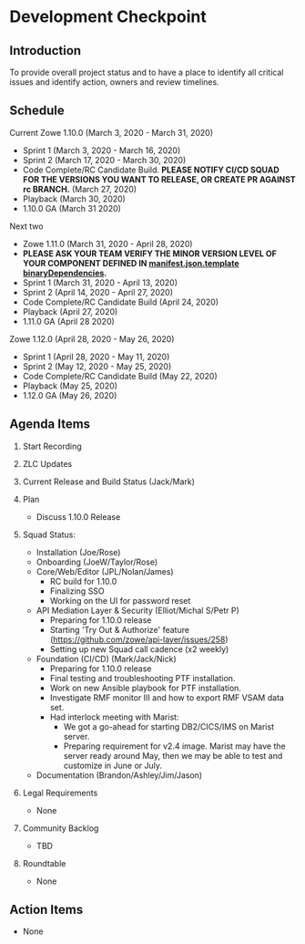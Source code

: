 # Development Checkpoint

Introduction
------------
To provide overall project status and to have a place to identify all critical issues and identify action, owners and review timelines.

Schedule
--------

Current
Zowe 1.10.0 (March 3, 2020 - March 31, 2020)
- Sprint 1 (March 3, 2020 - March 16, 2020)
- Sprint 2 (March 17, 2020 - March 30, 2020)
- Code Complete/RC Candidate Build. **PLEASE NOTIFY CI/CD SQUAD FOR THE VERSIONS YOU WANT TO RELEASE, OR CREATE PR AGAINST rc BRANCH.** (March 27, 2020)
- Playback (March 30, 2020)
- 1.10.0 GA (March 31 2020)

Next two
- Zowe 1.11.0 (March 31, 2020 - April 28, 2020)
-  **PLEASE ASK YOUR TEAM VERIFY THE MINOR VERSION LEVEL OF YOUR COMPONENT DEFINED IN [manifest.json.template binaryDependencies](https://github.com/zowe/zowe-install-packaging/blob/staging/manifest.json.template#L13).**
- Sprint 1 (March 31, 2020 - April 13, 2020)
- Sprint 2 (April 14, 2020 - April 27, 2020)
- Code Complete/RC Candidate Build (April 24, 2020)
- Playback (April 27, 2020)
- 1.11.0 GA (April 28 2020)

Zowe 1.12.0 (April 28, 2020 - May 26, 2020)
- Sprint 1 (April 28, 2020 - May 11, 2020)
- Sprint 2 (May 12, 2020 - May 25, 2020)
- Code Complete/RC Candidate Build (May 22, 2020)
- Playback (May 25, 2020)
- 1.12.0 GA (May 26, 2020)

Agenda Items
------------
1. Start Recording
2. ZLC Updates
3. Current Release and Build Status (Jack/Mark)
4. Plan
     - Discuss 1.10.0 Release
5. Squad Status:
    - Installation (Joe/Rose)
    - Onboarding (JoeW/Taylor/Rose)
    - Core/Web/Editor (JPL/Nolan/James)
      - RC build for 1.10.0
      - Finalizing SSO
      - Working on the UI for password reset
    - API Mediation Layer & Security (Elliot/Michal S/Petr P)
      - Preparing for 1.10.0 release
      - Starting 'Try Out & Authorize' feature (https://github.com/zowe/api-layer/issues/258)
      - Setting up new Squad call cadence (x2 weekly)
    - Foundation (CI/CD) (Mark/Jack/Nick)
      - Preparing for 1.10.0 release
      - Final testing and troubleshooting PTF installation.
      - Work on new Ansible playbook for PTF installation.
      - Investigate RMF monitor III and how to export RMF VSAM data set.
      - Had interlock meeting with Marist:
        - We got a go-ahead for starting DB2/CICS/IMS on Marist server.
        - Preparing requirement for v2.4 image. Marist may have the server ready around May, then we may be able to test and customize in June or July.
    - Documentation (Brandon/Ashley/Jim/Jason)

6. Legal Requirements
    - None

7. Community Backlog
    - TBD
8. Roundtable
    - None

Action Items
------------
- None
